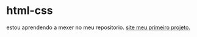 # html-css
 estou aprendendo a mexer no meu repositorio.
 <a href="https://fernandobzfarias.github.io/html-css/exercicios/primeiroProjeto/android.html">
 site meu primeiro projeto.

